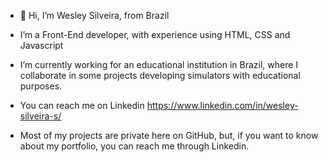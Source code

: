 - 👋 Hi, I’m Wesley Silveira, from Brazil

- I’m a Front-End developer, with experience using HTML, CSS and Javascript
- I’m currently working for an educational institution in Brazil, where I collaborate in some projects developing simulators with educational purposes.
- You can reach me on Linkedin https://www.linkedin.com/in/wesley-silveira-s/

- Most of my projects are private here on GitHub, but, if you want to know about my portfolio, you can reach me through Linkedin.


